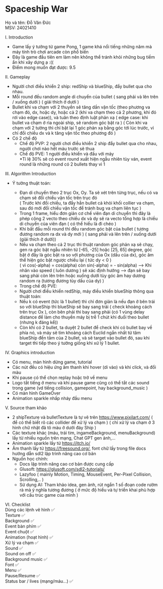 # Spaceship War
Họ và tên: Đỗ Văn Đức<br>
MSV: 24021410<br>

I. Introduction
- Game lấy ý tưởng từ game Pong, 1 game khá nổi tiếng những năm mà máy tính trò chơi arcade còn phổ biến
- Đây là game đầu tiên em làm nên không thể tránh khỏi những bug tiềm ẩn khi xây dựng ạ :((
- Điểm mong muốn đạt được: 9.5

II. Gameplay
- Người chơi điều khiển 2 ship: redShip và blueShip, đẩy bullet qua cho nhau.
- Mỗi round đều random angle di chuyển của bullet ( sang phải và lên trên / xuống dưới ) ( giải thích ở dưới )
- Bullet khi va chạm với 2 thuyền sẽ tăng dần vận tốc (theo phương va chạm đó, dx, hoặc dy, hoặc cả 2 (khi va chạm theo cả 2 phương, khi đó rơi vào edge case)), và tuân theo định luật phản xạ ( edge case: khi bullet va chạm ở rìa ngoài ship, sẽ random góc bật ra )
  ( Còn khi va chạm với 2 tường thì chỉ bật lại 1 góc phản xạ bằng góc tới lúc trước, vì chỉ đổi chiều dx và k tăng vận tốc theo phương đó )
- Có 2 chế độ
  + Chế độ PVP: 2 người chơi điều khiển 2 ship đẩy bullet qua cho nhau, người chơi nào hết máu trước sẽ thua
  + Chế độ PVE: 1 người điều khiển và đấu với máy<br>*Tỉ lệ 30% sẽ có event round xuất hiện ngẫu nhiên tùy ván, event round là những round có 2 bullets thay vì 1 <br>

III. Algorithm Introduction
- Ý tưởng thuật toán:
  + Đạn di chuyển theo 2 trục Ox, Oy. Ta sẽ xét trên từng trục, nếu có va chạm sẽ đổi chiều vận tốc trên trục đó <br>
  ( Trước khi đổi chiều, ta đẩy hẳn bullet cả khỏi khối collier va chạm, sau đó mới đổi chiều vận tốc để tránh bug va chạm liên tục ) <br>
  + Trong 1 frame, hiểu đơn giản cơ chế viên đạn di chuyển thì đây là phép cộng 2 vecto theo chiều dx và dy sẽ ra vecto tổng hợp là chiều di chuyển của viên đạn ( có thể hiểu là đi chéo ) <br>
  + Khi bắt đầu mỗi round thì đều random góc bật của bullet ( tương đương random ra dx và dy mới ) ( sang phải và lên trên / xuống dưới (giải thích ở dưới))
  + Nếu va chạm theo cả 2 trục thì thuật random góc phản xạ sẽ chạy, gen ra góc bật ngẫu nhiên từ [-65, -25] hoặc [25, 65] degree, góc bật ở đây là góc bật ra so với phương của Ox (dấu của dx), góc âm thể hiện góc bật ngược chiều lại ( tức dy < 0 ) <br>
  ( vì cos(-alpha) = cos(alpha) còn sin(-alpha) = - sin(alpha) --> Khi nhân vào speed ( luôn dương ) sẽ xác định hướng --> đạn sẽ bay sang phải còn lên trên hoặc xuống dưới tùy góc âm hay dương random ra (tương đương tùy dấu của dy) ) <br>

  * Trong chế độ PVE:
  - Người chơi điều khiển redShip, máy điều khiển blueShip thông qua thuật toán:
  + Nếu k có event (tức là 1 bullet) thì chỉ đơn giản là nếu đạn ở bên trái so với blueShip thì blueShip sẽ bay sang trái ( check khoảng cách trên trục Ox ), còn bên phải thì bay sang phải (có 1 vùng delay distance để làm cho thuyền máy bị trễ 1 chút khi đuổi theo bullet (nhưng k đáng kể))
  + Còn khi có 2 bullet, ta duyệt 2 bullet để check khi có bullet bay về phía nó, và máy sẽ tìm khoảng cách Euclid ngắn nhất từ tâm blueShip đến tâm của 2 bullet, và sẽ target vào bullet đó, sau khi target thì tiếp theo ý tưởng giống khi xử lý 1 bullet.

IV. Graphics introduction
- Có menu, màn hình dừng game, tutorial
- Các nút đều có hiệu ứng âm thanh khi hover (di vào) và khi click, và đổi màu
- Khi pause có thể chọn replay hoặc trở về menu
- Logo tắt tiếng ở menu và khi pause game cũng có thể tắt các sound trong game (vd tiếng collision, gamepoint, hay background_music )
- Có màn hình GameOver
- Animation sparkle nhấp nháy đầu menu

V. Source tham khảo
- 2 shipTexture và bulletTexture là tự vẽ trên https://www.pixilart.com/ ( để có thể biết rõ các collider để xử lý va chạm ) ( chỉ xử lý va chạm ở 3 hình chữ nhật đã tô màu ở dưới đáy Ship )
- Các texture khác (máu, trái tim, ingameBackground, menuBackground) lấy từ nhiều nguồn trên mạng, Chat GPT gen ảnh,...
- Animation sparkle lấy từ https://itch.io/
- Âm thanh lấy từ https://freesound.org/, font chữ lấy trong file docs hướng dẫn sdl2 lập trình nâng cao cơ bản
- Nguồn học chính:
  + Docs lập trình nâng cao cơ bản được cung cấp
  + Glusoft: https://glusoft.com/sdl2-tutorials/
  + Lazyfoo ( mainly Motion, Timing, MouseEvent, Per-Pixel Collision, Scrolling,.. )
  + Sử dụng AI: Tham khảo idea, gen ảnh, rút ngắn 1 số đoạn code rườm rà mà ý nghĩa tương đương ( ở mức độ hiểu và tự triển khai phù hợp với cấu trúc game của mình )

VI. Checklist<br>
Dùng các lệnh vẽ hình ✅<br>
Texture ✅<br>
Background ✅<br>
Event bàn phím ✅<br>
Event chuột ✅<br>
Animation (hoạt hình) ✅<br>
Xử lý va chạm ✅<br>
Sound ✅<br>
Sound on off ✅<br>
Background music ✅<br>
Font ✅<br>
Menu ✅<br>
Pause/Resume ✅<br>
Status bar / lives (mạng/máu...) ✅


